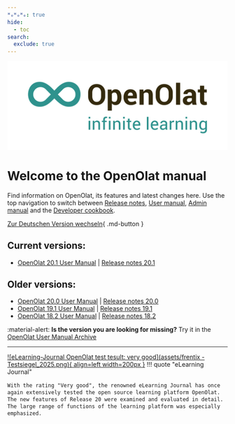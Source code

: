 ```yaml
---
ᴴₒᴴₒᴴₒ: true
hide:
  - toc
search:
  exclude: true
---
```

![Logo: OpenOlat – infinite learning](assets/OpenOlat_Logo_claim_RGB.png)

# Welcome to the OpenOlat manual

Find information on OpenOlat, its features and latest changes here. Use the top navigation to switch between
[Release notes](release_notes/), [User manual](manual_user/), [Admin manual](manual_admin/) and the [Developer cookbook](manual_dev/).

[Zur Deutschen Version wechseln](/de/){ .md-button }

## Current versions:

- [OpenOlat 20.1 User Manual](manual_user/general/) | [Release notes 20.1](release_notes/Release_notes_20.1.md)

## Older versions:

- [OpenOlat 20.0 User Manual](manual_user/general/) | [Release notes 20.0](release_notes/Release_notes_20.0.md)
- [OpenOlat 19.1 User Manual](/archive_mkdocs/19.1/manual_user/general/) | [Release notes 19.1](release_notes/Release_notes_19.1.md)
- [OpenOlat 18.2 User Manual](/archive_mkdocs/18.2/manual_user/general/) | [Release notes 18.2](release_notes/Release_notes_18.2.md)

:material-alert: **Is the version you are looking for missing?** Try it in the [OpenOlat User Manual Archive](archive.md)

***

[![eLearning-Journal OpenOlat test tesult: very good](assets/frentix - Testsiegel_2025.png){ align=left width=200px }](assets/eLJ42025_TEST_frentix.pdf)
!!! quote "eLearning Journal"
	
	With the rating "Very good", the renowned eLearning Journal has once again extensively tested the open source learning platform OpenOlat. The new features of Release 20 were examined and evaluated in detail. The large range of functions of the learning platform was especially emphasized.

